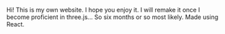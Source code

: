 Hi! This is my own website. I hope you enjoy it. I will remake it once I become proficient in three.js... So six months or so most likely. Made using React.
